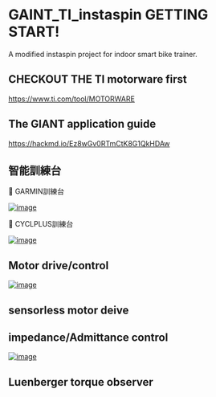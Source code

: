 # GAINT_TI_instaspin GETTING START!
A modified instaspin project for indoor smart bike trainer.


## CHECKOUT THE TI motorware first
https://www.ti.com/tool/MOTORWARE

## The GIANT application guide
https://hackmd.io/Ez8wGv0RTmCtK8G1QkHDAw

## 智能訓練台
:dart: GARMIN訓練台

[![image](https://user-images.githubusercontent.com/30099017/219264768-52521575-7365-4b58-af8c-bb9f213b6199.png)](https://www.youtube.com/watch?v=qmBaQdZJ56g)

:dart: CYCLPLUS訓練台

[![image](https://user-images.githubusercontent.com/30099017/219264962-c13a0ed1-9a14-4c6f-b794-b37195171536.png)](https://www.youtube.com/watch?v=WzjZdxJNWx8)


## Motor drive/control
[![image](https://user-images.githubusercontent.com/30099017/219265046-0ea621f8-4884-48d4-b172-8b7cf959adfe.png)](https://www.ti.com/tool/DRV8300DRGE-EVM)



## sensorless motor deive



## impedance/Admittance control

[![image](https://user-images.githubusercontent.com/30099017/219265302-f4ee7bec-16c0-41d1-a405-43fc34320942.png)](https://www.youtube.com/watch?v=KJ8s1BUHoks)


## Luenberger torque observer


